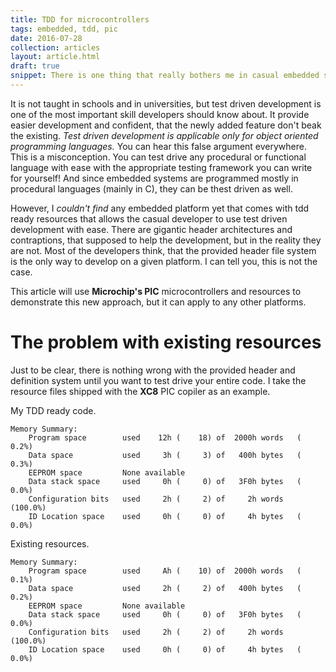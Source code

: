 ```yaml
---
title: TDD for microcontrollers
tags: embedded, tdd, pic
date: 2016-07-28
collection: articles
layout: article.html
draft: true
snippet: There is one thing that really bothers me in casual embedded software development. That is the lack of unit testing and the test driven development workflow. 
---
```


It is not taught in schools and in universities, but test driven development is one of the most important skill developers should know about. It provide easier development and confident, that the newly added feature don't beak the existing. _Test driven development is applicable only for object oriented programming languages._ You can hear this false argument everywhere. This is a misconception. You can test drive any procedural or functional language with ease with the appropriate testing framework you can write for yourself! And since embedded systems are programmed mostly in procedural languages (mainly in C), they can be thest driven as well.

However, I _couldn't find_ any embedded platform yet that comes with tdd ready resources that allows the casual developer to use test driven development with ease. There are gigantic header architectures and contraptions, that supposed to help the development, but in the reality they are not. Most of the developers think, that the provided header file system is the only way to develop on a given platform. I can tell you, this is not the case.

This article will use __Microchip's PIC__ microcontrollers and resources to demonstrate this new approach, but it can apply to any other platforms.

# The problem with existing resources

Just to be clear, there is nothing wrong with the provided header and definition system until you want to test drive your entire code. I take the resource files shipped with the __XC8__ PIC copiler as an example.




My TDD ready code.

``` 
Memory Summary:
    Program space        used    12h (    18) of  2000h words   (  0.2%)
    Data space           used     3h (     3) of   400h bytes   (  0.3%)
    EEPROM space         None available
    Data stack space     used     0h (     0) of   3F0h bytes   (  0.0%)
    Configuration bits   used     2h (     2) of     2h words   (100.0%)
    ID Location space    used     0h (     0) of     4h bytes   (  0.0%)
```

Existing resources.

``` 
Memory Summary:
    Program space        used     Ah (    10) of  2000h words   (  0.1%)
    Data space           used     2h (     2) of   400h bytes   (  0.2%)
    EEPROM space         None available
    Data stack space     used     0h (     0) of   3F0h bytes   (  0.0%)
    Configuration bits   used     2h (     2) of     2h words   (100.0%)
    ID Location space    used     0h (     0) of     4h bytes   (  0.0%)
```

